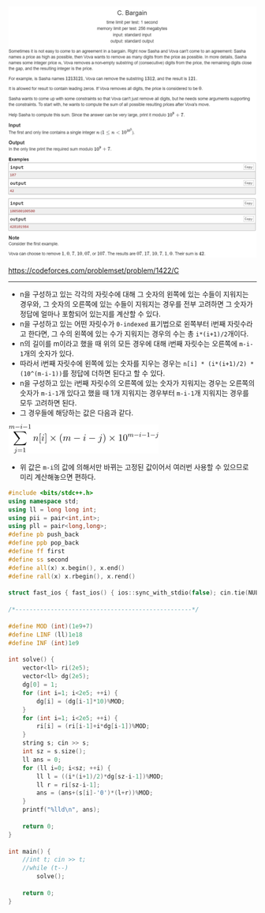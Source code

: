 ![이미지](../images/codeforces.com_contest_1422_problem_C.png)

https://codeforces.com/problemset/problem/1422/C

---

* n을 구성하고 있는 각각의 자릿수에 대해 그 숫자의 왼쪽에 있는 수들이 지워지는 경우와, 그 숫자의 오른쪽에 있는 수들이 지워지는 경우를 전부 고려하면 그 숫자가 정답에 얼마나 포함되어 있는지를 계산할 수 있다.
* n을 구성하고 있는 어떤 자릿수가 `0-indexed` 표기법으로 왼쪽부터 i번째 자릿수라고 한다면, 그 수의 왼쪽에 있는 수가 지워지는 경우의 수는 총 `i*(i+1)/2`개이다.
* n의 길이를 m이라고 했을 때 위의 모든 경우에 대해 i번째 자릿수는 오른쪽에 `m-i-1`개의 숫자가 있다.
* 따라서 i번째 자릿수에 왼쪽에 있는 숫자를 지우는 경우는 `n[i] * (i*(i+1)/2) * (10^(m-i-1))`를 정답에 더하면 된다고 할 수 있다.
* n을 구성하고 있는 i번째 자릿수의 오른쪽에 있는 숫자가 지워지는 경우는 오른쪽의 숫자가 `m-i-1`개 있다고 했을 때 1개 지워지는 경우부터 `m-i-1`개 지워지는 경우를 모두 고려하면 된다.
* 그 경우들에 해당하는 값은 다음과 같다.

![1422C_1](../images/1422C_1.png)
* 위 값은 `m-i`의 값에 의해서만 바뀌는 고정된 값이어서 여러번 사용할 수 있으므로 미리 계산해놓으면 편하다.

```cpp
#include <bits/stdc++.h>
using namespace std;
using ll = long long int;
using pii = pair<int,int>;
using pll = pair<long,long>;
#define pb push_back
#define ppb pop_back
#define ff first
#define ss second
#define all(x) x.begin(), x.end()
#define rall(x) x.rbegin(), x.rend()

struct fast_ios { fast_ios() { ios::sync_with_stdio(false); cin.tie(NULL); } } fast_ios_;

/*--------------------------------------------------*/

#define MOD (int)(1e9+7)
#define LINF (ll)1e18
#define INF (int)1e9

int solve() {
	vector<ll> ri(2e5);
	vector<ll> dg(2e5);
	dg[0] = 1;
	for (int i=1; i<2e5; ++i) {
		dg[i] = (dg[i-1]*10)%MOD;
	}
	for (int i=1; i<2e5; ++i) {
		ri[i] = (ri[i-1]+i*dg[i-1])%MOD;
	}
	string s; cin >> s;
	int sz = s.size();
	ll ans = 0;
	for (ll i=0; i<sz; ++i) {
		ll l = ((i*(i+1)/2)*dg[sz-i-1])%MOD;
		ll r = ri[sz-i-1];
		ans = (ans+(s[i]-'0')*(l+r))%MOD;
	}
	printf("%lld\n", ans);

	return 0;
}

int main() {
	//int t; cin >> t;
	//while (t--)
		solve();

	return 0;
}
```
